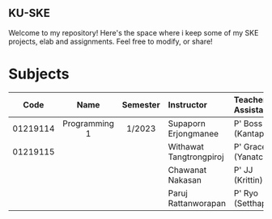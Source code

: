 ## KU-SKE

Welcome to my repository! Here's the space where i keep some of my SKE projects, elab and assignments. Feel free to modify, or share!

# Subjects
|   Code   |       Name       | Semester |        Instructor         |   Teacher Assistant    |
|:--------:|:----------------:|:--------:|:-------------------------|:------------------------|
| 01219114 |  Programming 1   | 1/2023   | Supaporn Erjongmanee      | P' Boss (Kantaphat)    |
| 01219115 |                  |          | Withawat Tangtrongpiroj   | P' Grace (Yanatchara)  |
|          |                  |          | Chawanat Nakasan          | P' JJ (Krittin)        |
|          |                  |          | Paruj Rattanworapan       | P' Ryo (Setthapon)     |


